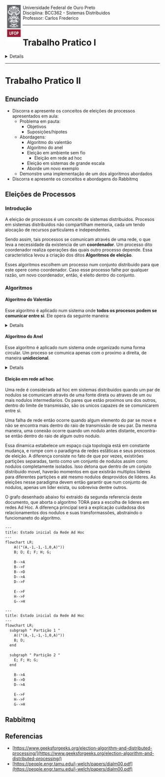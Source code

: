 <div>
    <img align="left" height="120" src="./assets/ufop.png">
    <p> 
        Universidade Federal de Ouro Preto
        <br>
        Disciplina: BCC362 - Sistemas Distribuidos
        <br>
        Professor: Carlos Frederico
    </p>
</div>
<hr />

# Trabalho Pratico I

<details>

## Testando o Dockerfile:

``` bash

vagrant up
vagrant ssh

```

- Dentro do ambiente vagrant:

``` bash

docker run -it myimage:1.0 /bin/sh
ls

```

## Criando diretamente no Host:

``` bash

docker build -t <NOME_DA_IMAGEM>:<VERSAO> --build-arg NAME=<NOME> --build-arg CLASS=<TURMA> .
docker run -it <NOME_DA_IMAGEM>:<VERSAO> /bin/sh

```
## Subindo num Registry:

- Lembre-se de criar o repositorio no DockerHub

### Pipeline:

``` bash

name: Docker Image CI

on:
  push:
    branches: [ "main" ]
  pull_request:
    branches: [ "main" ]

jobs:

  build-and-deploy:

    runs-on: ubuntu-latest

    steps:
    - uses: actions/checkout@v2
    - name: Login Docker Hub
      run: echo '${{ secrets.DOCKER_PASSWORD }}' | docker login -u "${{ secrets.DOCKER_USERNAME }}" --password-stdin
    - name: Build and tag the Docker image
      run: docker build . --file tpi/Dockerfile --tag "${{ secrets.IMAGE_NAME }}":1.0 --build-arg NAME=<NAME> --build-arg CLASS=<CLASS> 
    - name: Push the Docker image to Docker Hub
      run: docker push "${{ secrets.IMAGE_NAME }}":1.0
    - name: Logout from Docker Hub
      run: docker logout

```

### Diretamente:

``` bash

    echo '<PASSWORD>' | docker login -u "<USERNAME>" --password-stdin
    docker build . --file tpi/Dockerfile --tag <IMAGE_NAME>:<VERSAO> --build-arg NAME=<NAME> --build-arg CLASS=<CLASS> 
    docker push <REGISTRY/REPOSITORIE>:<VERSION>
    docker logout

```

</details>

<hr/>

# Trabalho Pratico II

## Enunciado

- Discorra e apresente os conceitos de eleições
de processos apresentados em aula:
  - Problema em pauta:
    - Objetivos
    - Suposições/hipotes
  - Abordagens:
    - Algoritmo do valentão
    - Algoritmo do anel
    - Eleição em ambiente sem fio
      - Eleição em rede ad hoc
    - Eleição em sistemas de grande escala
    - Aborde um novo exemplo
  - Demonstre uma implementação de um dos algoritmos abordados
- Discorra e apresente os conceitos e abordagens do Rabbitmq

## Eleições de Processos

### Introdução

A eleição de processos é um conceito de sistemas distribuidos.
Procesos em sistemas distribuidos não compartilham memoria, 
cada um tendo alocação de recursos particulares e independentes. 

Sendo assim, tais processos se comunicam através de uma rede, 
o que leva a necessidade da existencia de um **coordenador**. 
Um processo dito coordenador realiza operações das quais 
outro processo depende. Essa caracteristica levou a criação 
dos ditos **Algoritmos de eleição**.

Esses algoritmos escolhem um processo num conjunto distribuido
para que este opere como coordenador. Caso esse processo falhe
por qualquer razão, um novo coordenador, então, é eleito dentro
do conjunto.

### Algoritmos

#### Algoritmo do Valentão

Esse algoritmo é aplicado num sistema onde **todos os procesos
podem se comunicar entre si**. Ele opera da seguinte maneira:

<details>

```mermaid
flowchart LR;
subgraph "Sistema Distribuido"

  subgraph " Prioridade inferior a P "
    A; B; C; 
  end

  P;

  subgraph " Prioridade superior a P "
    S; Q; V;
    Cdn[(Coordenador)]
  end

end
```

```mermaid
---
title: Processo P envia uma mensagem ao coordenador.
---
flowchart LR;
subgraph "Sistema Distribuido"

  subgraph " Prioridade inferior a P "
    A; B; C; 
  end

  subgraph " Prioridade superior a P "
    S; Q; V; 
    Cdn[(Coordenador)]
  end

  P-. Mensagem .-> Cdn;
end
```

```mermaid
---
title:  Caso o coordenador não responda num intervalo T, se assume que o coordenador falhou.
---
flowchart LR;
subgraph "Sistema Distribuido"

  subgraph " Prioridade inferior a P "
    A; B; C; 
  end

  P;

  subgraph " Prioridade superior a P "
    S; Q; V; 
    Cdn[(Coordenador)]
  end

  Cdn -. Falha .-x P;
end
```

```mermaid
---
title: Processo P envia uma mensagem de eleição ao todos os processos com maior numero de prioridade que o seu.
---
flowchart LR;
  subgraph " Prioridade inferior a P "
    A; B; C; 
  end

  P;

  subgraph " Prioridade superior a P "
    S; Q; V;
    Cdn[(Coordenador)]
  end
  
  P-. Eleição .->S
  P-. Eleição .->V
  P-. Eleição .->Q
```

```mermaid
---
title:  Caso nenhum processo de maior prioridade o responda num intervalo T, P elege a si mesmo como coordenador.
---
flowchart LR;
  subgraph " Prioridade inferior a P "
    A; B; C; 
  end

  P[(Coordenador)]

  subgraph " Prioridade superior a P "
    S; Q; V;
  end

  S -. Falha .-x P
  Q -. Falha .-x P
  V -. Falha .-x P
```

```mermaid
---
title:  P então envia uma mensagem a todos os processos com prioridade inferior a si mesmo, dizendo que é o novo coordenador.  
---
flowchart LR;
  subgraph " Prioridade inferior a P "
    A; B; C; 
  end

  P[(Coordenador)]

  subgraph " Prioridade superior a P "
    S; Q; V;
  end
  
  P-. Posse .->C
  P-. Posse .->B
  P-. Posse .->A
```

```mermaid
---
title: Porém, existe o caso em que um processo Q responde P dentro do tempo T
---
flowchart LR;
  subgraph " Prioridade inferior a P "
    A; B; C; 
  end

  P;

  subgraph " Prioridade superior a P "
    S; Q; V;
  end

  Q -. Ok .->P
```

```mermaid
---
title: Então o processo P aguarda novamente um intervalo de tempo T para receber uma nova mensagem de Q, dizendo que é o novo coordenador.
---
flowchart LR;
  subgraph " Prioridade inferior a P "
    A; B; C; 
  end

  P;

  subgraph " Prioridade superior a P "
    S; Q[(Coordenador)]; V;
  end

  Q -. Posse .->P
```

```mermaid
---
title: Caso Q não responda dentro do intervalo, P assume que houve alguma falha e o processo reinicia. 
---
flowchart LR;
  subgraph " Prioridade inferior a P "
    A; B; C; 
  end

  P;

  subgraph " Prioridade superior a P "
    S; Q; V;
  end    
  
  Q -. Falha .-x P
  P-. Eleição .->S
  P-. Eleição .->Q
  P-. Eleição .->V
```
</details>

#### Algoritmo do Anel

Esse algoritmo é aplicado num sistema onde organizado
numa forma circular. Um proceso se comunica apenas com
o proximo a direita, de maneira **unidiecional**. 

<details>

```mermaid
flowchart LR;
    Pa --> Pb --> Pc --> Pd --> Pf --> Pa 
```

```mermaid
---
title: Proceso Pf falha 
---
flowchart LR;
    Pa -->Pb --> Pc --> Pd --x Pf --> Pa 
```

```mermaid
---
title: Proceso Pb inicializa a eleição 
---
flowchart LR;
    Pa --> Pb -. Eleição .-> Pc --> Pd --> Pf --> Pa 
```


```mermaid
---
title: Proceso Pb inicializa a eleição 
---
flowchart LR;
    Pa -->Pb -. Eleição .-> Pc --> Pd --> Pf -->Pa 
```

```mermaid
---
title: A eleição é passada adiante até que se encontre o processo de hierarquia mais alta.   
---
flowchart LR;
    Pa --> Pb -. Eleição .-> Pc -. Eleição .-> Pd -. Eleição .-x Pf --> Pa;
    Pd -. Eleição .-> Pa; 
```

```mermaid
---
title: O processo eleito então comunica sua posse ao sistema.   
---
flowchart LR;
    Pa -. Eleição .-> Pb -. Eleição .-> ... -. Eleição .-> Pd -. Eleito .-> Pa; 
```

```mermaid
---
title: O processo eleito então comunica sua posse ao sistema.   
---
flowchart LR;
    Pa -. Eleito .-> Pb -. Eleito .-> ... -. Eleito .-> Pd -. Eleito .-> Pa; 
```

```mermaid
---
title: Fim da eleição.   
---
flowchart LR;
    Pa --> Pb --> Pc --> Pd -->Pa; 
```
</details>

#### Eleição em rede ad hoc

Uma rede é considerada ad hoc em sistemas distribuidos quando um par de 
nodulos se comunicam através de uma fonte direta ou atraves de um ou mais
nodulos intermediarios. Os pares que estão proximos uns dos outros, dentro
do limite de transmissão, são os unicos capazes de se comunicarem entre si.

Uma falha de rede então ocorre quando algum elemento do par se move e não 
se encontra mais dentro do raio de transmissão de seu par. Da mesma maneira,
uma conexâo ocorre quando um nodulo antes distante, encontra-se então dentro
do raio de algum outro nodulo.

Essa dinamica estabelece um espaço cuja topologia está em constante mudança,
e rompe com o paradigma de redes estãticas e seus processos de eleição. A
diferença consiste no fato de que por vezes, existirões partições separadas,
tanto como um conjunto de nodulos assim como nodulos completamente isolados.
Isso detona que dentro de um conjuto distribuido movel, haverão momentos 
em que existirão multiplos lideres para diferentes partições e até mesmo
nodulos desprovidos de lideres. As eleições nesse paradigma devem então 
garantir que num conjunto de nodulos, apenas um lider exista, ou sobreviva
dentre outros. 

O grafo desenhado abaixo foi extraido da segunda referencia deste documento,
que aborta o algoritmo TORA para a escolha de lideres em redes Ad Hoc.
A diferença principal será a explicação cuidadosa dos relacionamentos
dos nodulos e suas transformassões, abstraindo o funciomaneto do algoritmo.


```mermaid
---
title: Estado inicial da Rede Ad Hoc    
---
flowchart LR;
    A(("(A,-1,-1,-1,0,A)"))
    B; D; E; F; H; G;
  
    B-->A
    B-->F
    B-->D
    D-->A
    D-->F

    E-->F
    H-->F
    G-->H

```

```mermaid
---
title: Estado inicial da Rede Ad Hoc    
---
flowchart LR;
  subgraph " Partição 1 "
    A(("(A,-1,-1,-1,0,A)"))
    B; D; 
  end

  subgraph " Partição 2 "
    E; F; H; G;
  end
  
    B-->A
    B-->D
    D-->A

    E-->F
    H-->F
    G-->H

```

## Rabbitmq

## Referencias

- [https://www.geeksforgeeks.org/election-algorithm-and-distributed-processing/](https://www.geeksforgeeks.org/election-algorithm-and-distributed-processing/)
- [https://people.engr.tamu.edu/j-welch/papers/dialm00.pdf](https://people.engr.tamu.edu/j-welch/papers/dialm00.pdf)

